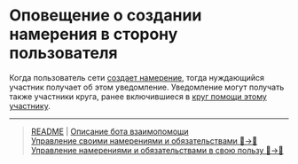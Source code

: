 # Оповещение о создании намерения в сторону пользователя

Когда пользователь сети [создает намерение](../actions/create_intent.md), тогда нуждающийся участник получает об этом уведомление. Уведомление могут получать также участники круга, ранее включившиеся в [круг помощи этому участнику](../actions/list_other_people.md).

---
> [README](README.md)  |   [Описание бота взаимопомощи](../index.md)   
> [Управление своими намерениями и обязательствами 👤->👥](../actions/show_int_obl.md)  
> [Управление намерениями и обязательствами в свою пользу 👥->👤](../actions/show_int_obl_for_me.md) 

